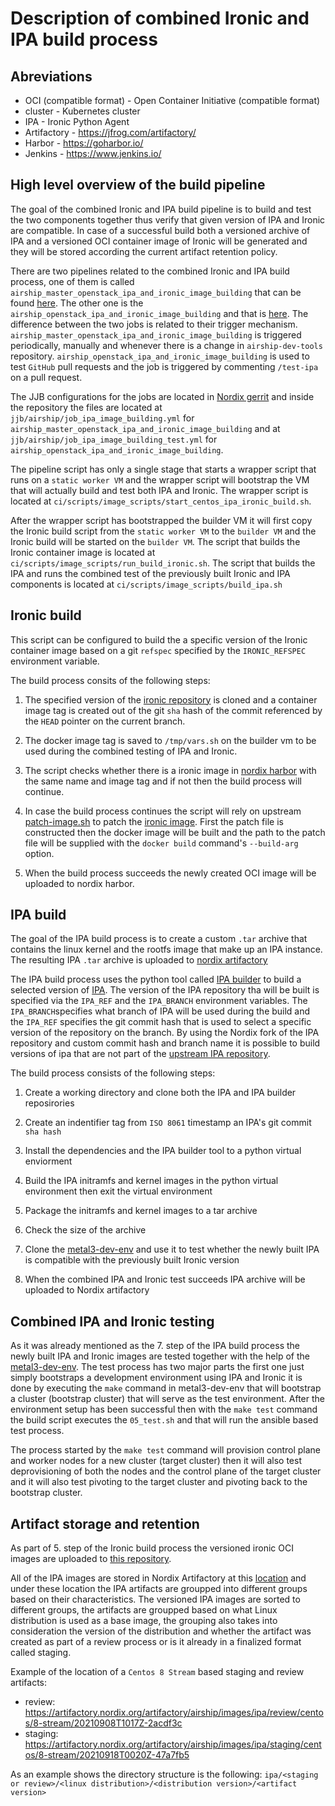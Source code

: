 # Description of combined Ironic and IPA build process

## Abreviations

- OCI (compatible format) - Open Container Initiative (compatible format)
- cluster - Kubernetes cluster
- IPA - Ironic Python Agent
- Artifactory - https://jfrog.com/artifactory/
- Harbor - https://goharbor.io/
- Jenkins - https://www.jenkins.io/

## High level overview of the build pipeline
The goal of the combined Ironic and IPA build pipeline is to build and test the two components together thus verify that given version of IPA and Ironic are
compatible. In case of a successful build both a versioned archive of IPA and a versioned OCI container image of Ironic will be generated and they will be
stored according the current artifact retention policy.

There are two pipelines related to the combined Ironic and IPA build process, one of them is called
`airship_master_openstack_ipa_and_ironic_image_building` that can be found [here](https://jenkins.nordix.org/view/Airship/job/airship_master_openstack_ipa_and_ironic_image_building/).
The other one is the `airship_openstack_ipa_and_ironic_image_building` and that is [here](https://jenkins.nordix.org/view/Airship/job/airship_openstack_node_image_building/).
The difference between the two jobs is related to their trigger mechanism. `airship_master_openstack_ipa_and_ironic_image_building` is triggered periodically, manually and whenever there is
a change in `airship-dev-tools` repository. `airship_openstack_ipa_and_ironic_image_building` is used to test `GitHub` pull requests and the job is triggered by
commenting `/test-ipa` on a pull request.

The JJB configurations for the jobs are located in [Nordix gerrit](https://gerrit.nordix.org/infra/cicd) and inside the repository
the files are located at `jjb/airship/job_ipa_image_building.yml` for `airship_master_openstack_ipa_and_ironic_image_building` and at `jjb/airship/job_ipa_image_building_test.yml` for `airship_openstack_ipa_and_ironic_image_building`.

The pipeline script has only a single stage that starts a wrapper script that runs on a `static worker VM` and the wrapper script will
bootstrap the VM that will actually build and test both IPA and Ironic. The wrapper script is located at
`ci/scripts/image_scripts/start_centos_ipa_ironic_build.sh`.

After the wrapper script has bootstrapped the builder VM it will first copy the Ironic build script from the `static worker VM` to the `builder VM` and the
Ironic build will be started on the `builder VM`. The script that builds the Ironic container image is located at
`ci/scripts/image_scripts/run_build_ironic.sh`. The script that builds the IPA and runs the combined test of the previously built Ironic and IPA components is
located at `ci/scripts/image_scripts/build_ipa.sh`

## Ironic build

This script can be configured to build the a specific version of the Ironic container image based on a git `refspec` specified by the `IRONIC_REFSPEC` environment
variable.

The build process consits of the following steps:

1. The specified version of the [ironic repository](https://review.opendev.org/openstack/ironic) is cloned and a container image tag is created out of the
git `sha` hash of the commit referenced by the `HEAD` pointer on the current branch.

2. The docker image tag is saved to `/tmp/vars.sh` on the builder vm to be used during the combined testing of IPA and Ironic.

3. The script checks whether there is a ironic image in [nordix harbor](https://registry.nordix.org/harbor) with the same name and image tag and if not then the build process will continue.

4. In case the build process continues the script will rely on upstream [patch-image.sh](https://github.com/metal3-io/ironic-image/blob/master/patch-image.sh) to patch the [ironic image](https://github.com/metal3-io/ironic-image/blob/master/Dockerfile). First the patch file is constructed then the docker image will be built
and the path to the patch file will be supplied with the `docker build` command's `--build-arg` option.

5. When the build process succeeds the newly created OCI image will be uploaded to nordix harbor.

## IPA build
The goal of the IPA build process is to create a custom `.tar` archive that contains the linux kernel and the rootfs image that make up an IPA instance. The
resulting IPA `.tar` archive is uploaded to [nordix artifactory](https://artifactory.nordix.org/)

The IPA build process uses the python tool called [IPA builder](https://github.com/Nordix/ironic-python-agent-builder.git) to build a selected version of
[IPA](https://github.com/Nordix/ironic-python-agent). The version of the IPA repository tha will be built is specified via the `IPA_REF` and the `IPA_BRANCH` environment variables. The `IPA_BRANCH`specifies what branch of IPA will be used during the build and the `IPA_REF` specifies the git commit hash that is used to select a specific version of the repository on the branch. By using the Nordix fork of the IPA repository and custom commit hash and branch name it is possible to build versions of ipa that are not part of the [upstream IPA repository](https://opendev.org/openstack/ironic-python-agent).

The build process consists of the following steps:

1. Create a working directory and clone both the IPA and IPA builder reposirories

2. Create an indentifier tag from `ISO 8061` timestamp an IPA's git commit `sha hash`

3. Install the dependencies and the IPA builder tool to a python virtual enviorment

4. Build the IPA initramfs and kernel images in the python virtual environment then exit the virtual environment

5. Package the initramfs and kernel images to a tar archive

6. Check the size of the archive

7. Clone the [metal3-dev-env](https://github.com/Nordix/metal3-dev-env) and use it to test whether the newly built IPA is compatible with the previously built
Ironic version

8. When the combined IPA and Ironic test succeeds IPA archive will be uploaded to Nordix artifactory


## Combined IPA and Ironic testing

As it was already mentioned as the 7. step of the IPA build process the newly built IPA and Ironic images are tested together with the help of the
[metal3-dev-env](https://github.com/Nordix/metal3-dev-env). The test process has two major parts the first one just simply bootstraps a development environment
using IPA and Ironic it is done by executing the `make` command in metal3-dev-env that will bootstrap a cluster (bootstrap cluster) that will serve as the test
environment. After the environment setup has been successful then with the `make test` command the build script executes the `05_test.sh` and that will run the
ansible based test process.

The process started by the `make test` command will provision control plane and worker nodes for a new cluster (target cluster) then it will also test
deprovisioning of both the nodes and the control plane of the target cluster and it will also test pivoting to the target cluster and pivoting back to the
bootstrap cluster.

## Artifact storage and retention

As part of 5. step of the Ironic build process the versioned ironic OCI images are uploaded to [this repository](https://registry.nordix.org/harbor/projects/10/repositories/ironic-image).

All of the IPA images are stored in Nordix Artifactory at this [location](https://artifactory.nordix.org/artifactory/airship/images/ipa) and under these location
the IPA artifacts are groupped into different groups based on their characteristics.
The versioned IPA images are sorted to different groups, the artifacts are groupped based on what Linux distribution is used as a base image, the grouping also
takes into consideration the version of the distribution and whether the artifact was created as part of a review process or is it already in a finalized format
called staging.

Example of the location of a `Centos 8 Stream` based staging and review artifacts:

  - review: https://artifactory.nordix.org/artifactory/airship/images/ipa/review/centos/8-stream/20210908T1017Z-2acdf3c
  - staging:  https://artifactory.nordix.org/artifactory/airship/images/ipa/staging/centos/8-stream/20210918T0020Z-47a7fb5

As an example shows the directory structure is the following: `ipa/<staging or review>/<linux distribution>/<distribution version>/<artifact version>`
